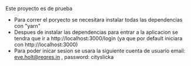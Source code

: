 Este proyecto es de prueba

- Para correr el poryecto se necesitara instalar todas las dependencias con "yarn"
- Despues de instalar las dependencias para entrar a la aplicacion se tendra que ir a http://localhost:3000/login (ya que por default iniciara con http://localhost:3000) 
- Para poder inicar sesion  se usara la siguiente cuenta de usuario email: eve.holt@reqres.in , password: cityslicka



